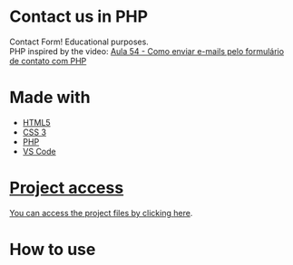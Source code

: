 # Contact us in PHP
 Contact Form! Educational purposes. <br>
 PHP inspired by the video: <a href="https://www.youtube.com/watch?v=Ib8v8Y4z3OM&t=454s">Aula 54 - Como enviar e-mails pelo formulário de contato com PHP</a>
 
 <h1>Made with</h1>
 <ul>
   <li><a href="https://developer.mozilla.org/pt-BR/docs/Web/HTML">HTML5</></li>
   <li><a href="https://developer.mozilla.org/pt-BR/docs/Web/CSS">CSS 3</></li>
   <li><a href="https://www.php.net/">PHP</></li>
   <li><a href="https://code.visualstudio.com/">VS Code</></li>
 </ul>
 
 <h1>Project access</h1>
 You can access the project files by clicking <a href="https://github.com/Shaiqna/contact-us-in-PHP/tree/master/php">here</a>.
 
 <h1>How to use</h1>
